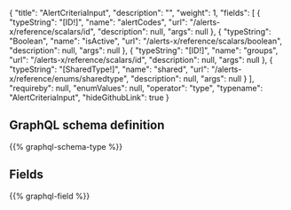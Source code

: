 {
  "title": "AlertCriteriaInput",
  "description": "",
  "weight": 1,
  "fields": [
    {
      "typeString": "[ID!]",
      "name": "alertCodes",
      "url": "/alerts-x/reference/scalars/id",
      "description": null,
      "args": null
    },
    {
      "typeString": "Boolean",
      "name": "isActive",
      "url": "/alerts-x/reference/scalars/boolean",
      "description": null,
      "args": null
    },
    {
      "typeString": "[ID!]",
      "name": "groups",
      "url": "/alerts-x/reference/scalars/id",
      "description": null,
      "args": null
    },
    {
      "typeString": "[SharedType!]",
      "name": "shared",
      "url": "/alerts-x/reference/enums/sharedtype",
      "description": null,
      "args": null
    }
  ],
  "requireby": null,
  "enumValues": null,
  "operator": "type",
  "typename": "AlertCriteriaInput",
  "hideGithubLink": true
}
## GraphQL schema definition

{{% graphql-schema-type %}}

## Fields

{{% graphql-field %}}
